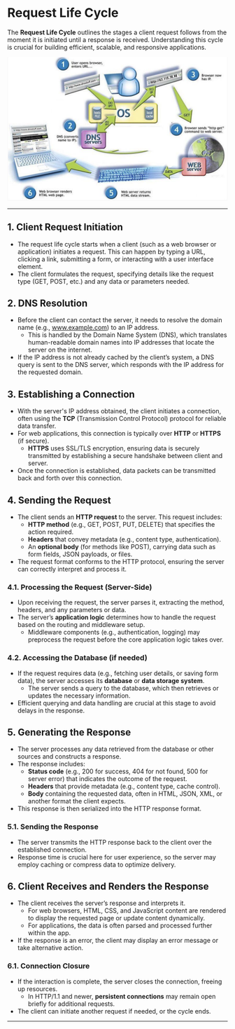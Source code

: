 
# Request Life Cycle

The **Request Life Cycle** outlines the stages a client request follows from the moment it is initiated until a response is received. Understanding this cycle is crucial for building efficient, scalable, and responsive applications.

![Request life cycle](./images/request_life_cycle.png)

---

## 1. Client Request Initiation
- The request life cycle starts when a client (such as a web browser or application) initiates a request. This can happen by typing a URL, clicking a link, submitting a form, or interacting with a user interface element.
- The client formulates the request, specifying details like the request type (GET, POST, etc.) and any data or parameters needed.

## 2. DNS Resolution
- Before the client can contact the server, it needs to resolve the domain name (e.g., www.example.com) to an IP address.
  - This is handled by the Domain Name System (DNS), which translates human-readable domain names into IP addresses that locate the server on the internet.
- If the IP address is not already cached by the client’s system, a DNS query is sent to the DNS server, which responds with the IP address for the requested domain.

## 3. Establishing a Connection
- With the server's IP address obtained, the client initiates a connection, often using the **TCP** (Transmission Control Protocol) protocol for reliable data transfer.
- For web applications, this connection is typically over **HTTP** or **HTTPS** (if secure).
  - **HTTPS** uses SSL/TLS encryption, ensuring data is securely transmitted by establishing a secure handshake between client and server.
- Once the connection is established, data packets can be transmitted back and forth over this connection.

## 4. Sending the Request
- The client sends an **HTTP request** to the server. This request includes:
  - **HTTP method** (e.g., GET, POST, PUT, DELETE) that specifies the action required.
  - **Headers** that convey metadata (e.g., content type, authentication).
  - An **optional body** (for methods like POST), carrying data such as form fields, JSON payloads, or files.
- The request format conforms to the HTTP protocol, ensuring the server can correctly interpret and process it.

### 4.1. Processing the Request (Server-Side)
- Upon receiving the request, the server parses it, extracting the method, headers, and any parameters or data.
- The server’s **application logic** determines how to handle the request based on the routing and middleware setup.
  - Middleware components (e.g., authentication, logging) may preprocess the request before the core application logic takes over.

### 4.2. Accessing the Database (if needed)
- If the request requires data (e.g., fetching user details, or saving form data), the server accesses its **database** or **data storage system**.
  - The server sends a query to the database, which then retrieves or updates the necessary information.
- Efficient querying and data handling are crucial at this stage to avoid delays in the response.

## 5. Generating the Response
- The server processes any data retrieved from the database or other sources and constructs a response.
- The response includes:
  - **Status code** (e.g., 200 for success, 404 for not found, 500 for server error) that indicates the outcome of the request.
  - **Headers** that provide metadata (e.g., content type, cache control).
  - **Body** containing the requested data, often in HTML, JSON, XML, or another format the client expects.
- This response is then serialized into the HTTP response format.

### 5.1. Sending the Response
- The server transmits the HTTP response back to the client over the established connection.
- Response time is crucial here for user experience, so the server may employ caching or compress data to optimize delivery.

## 6. Client Receives and Renders the Response
- The client receives the server’s response and interprets it.
  - For web browsers, HTML, CSS, and JavaScript content are rendered to display the requested page or update content dynamically.
  - For applications, the data is often parsed and processed further within the app.
- If the response is an error, the client may display an error message or take alternative action.

### 6.1. Connection Closure
- If the interaction is complete, the server closes the connection, freeing up resources.
  - In HTTP/1.1 and newer, **persistent connections** may remain open briefly for additional requests.
- The client can initiate another request if needed, or the cycle ends.

---


